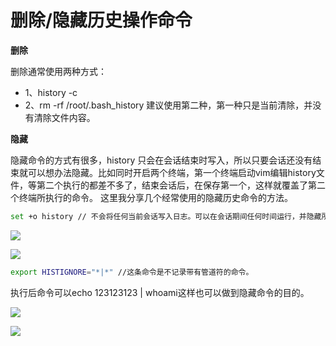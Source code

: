 # 删除/隐藏历史操作命令

**删除**

删除通常使用两种方式：

* 1、history -c
* 2、rm -rf /root/.bash_history 建议使用第二种，第一种只是当前清除，并没有清除文件内容。

**隐藏**

隐藏命令的方式有很多，history 只会在会话结束时写入，所以只要会话还没有结束就可以想办法隐藏。比如同时开启两个终端，第一个终端启动vim编辑history文件，等第二个执行的都差不多了，结束会话后，在保存第一个，这样就覆盖了第二个终端所执行的命令。 这里我分享几个经常使用的隐藏历史命令的方法。

```bash
set +o history // 不会将任何当前会话写入日志。可以在会话期间任何时间运行，并隐藏所有命令。

```

![](images/security_wiki/15905531905285.png)

![](images/security_wiki/15905531954255.png)


```bash
export HISTIGNORE="*|*" //这条命令是不记录带有管道符的命令。

```

执行后命令可以echo 123123123 | whoami这样也可以做到隐藏命令的目的。

![](images/security_wiki/15905532050908.png)


![](images/security_wiki/15905532100789.png)


